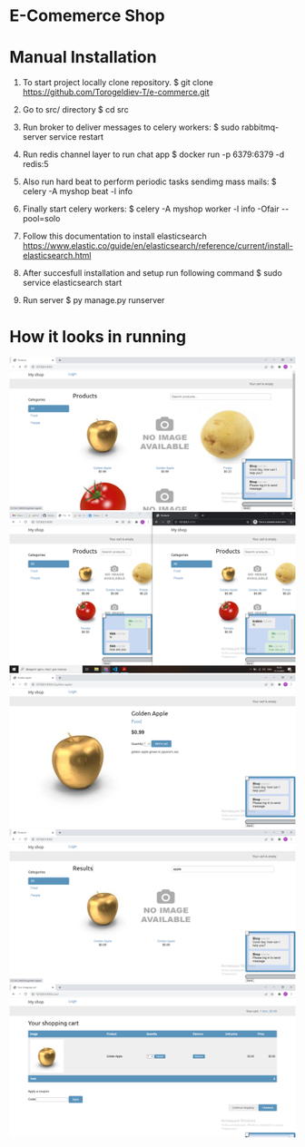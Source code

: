 # E-Comemerce Shop

# Manual Installation 

1. To start project locally clone repository.
$ git clone <https://github.com/Torogeldiev-T/e-commerce.git> 

2. Go to src/ directory
$ cd src

3. Run broker to deliver messages to celery workers:
$ sudo rabbitmq-server service restart

4. Run redis channel layer to run chat app
$ docker run -p 6379:6379 -d redis:5

6. Also run hard beat to perform periodic tasks sendimg mass mails:
$ celery -A myshop beat -l info

7. Finally start celery workers:
$ celery -A myshop worker -l info -Ofair --pool=solo

8. Follow this documentation to install elasticsearch https://www.elastic.co/guide/en/elasticsearch/reference/current/install-elasticsearch.html
    

9. After succesfull installation and setup run following command 
$ sudo service elasticsearch start

10. Run server
$ py manage.py runserver

# How it looks in running

![Main page](src/media/view/ecommerce_main.png)
![Chat with admin](src/media/view/ecommerce_chat.png)
![Product](src/media/view/e-commerce_detail.png)
![Product search](src/media/view/e-commerce_search.png)
![Product in the cart](src/media/view/e-commerce_cart.png)
